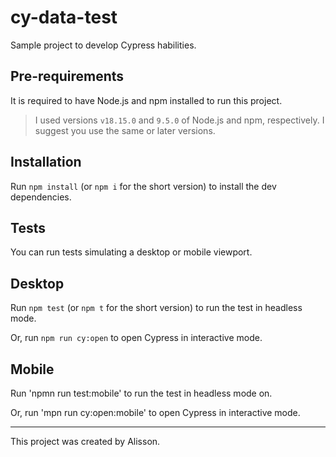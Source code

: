 # cy-data-test

Sample project to develop Cypress habilities.

## Pre-requirements

It is required to have Node.js and npm installed to run this project.

> I used versions `v18.15.0` and `9.5.0` of Node.js and npm, respectively. I suggest you use the same or later versions.

## Installation

Run `npm install` (or `npm i` for the short version) to install the dev dependencies.

## Tests

You can run tests simulating a desktop or mobile viewport.

## Desktop

Run `npm test` (or `npm t` for the short version) to run the test in headless mode.

Or, run `npm run cy:open` to open Cypress in interactive mode.

## Mobile

Run 'npmn run test:mobile' to run the test in headless mode on.

Or, run 'mpn run cy:open:mobile' to open Cypress in interactive mode. 

___

This project was created by Alisson.   